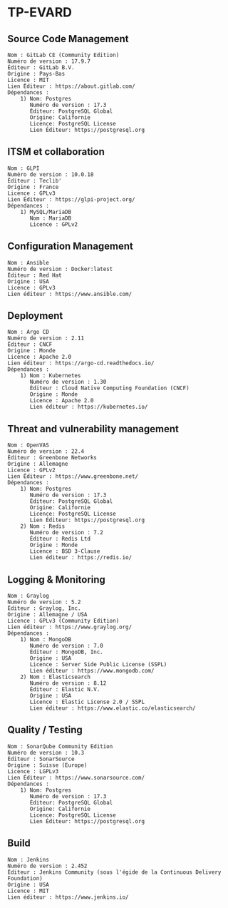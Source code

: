 # TP-EVARD

## Source Code Management
    Nom : GitLab CE (Community Edition)
    Numéro de version : 17.9.7
    Éditeur : GitLab B.V.
    Origine : Pays-Bas
    Licence : MIT
    Lien Éditeur : https://about.gitlab.com/
    Dépendances :
        1) Nom: Postgres
           Numéro de version : 17.3
           Éditeur: PostgreSQL Global
           Origine: Californie
           Licence: PostgreSQL License
           Lien Éditeur: https://postgresql.org

## ITSM et collaboration
    Nom : GLPI
    Numéro de version : 10.0.18
    Éditeur : Teclib'
    Origine : France
    Licence : GPLv3
    Lien Éditeur : https://glpi-project.org/
    Dépendances :
        1) MySQL/MariaDB
           Nom : MariaDB
           Licence : GPLv2

## Configuration Management
    Nom : Ansible
    Numéro de version : Docker:latest
    Éditeur : Red Hat
    Origine : USA
    Licence : GPLv3
    Lien éditeur : https://www.ansible.com/

## Deployment
    Nom : Argo CD
    Numéro de version : 2.11
    Éditeur : CNCF
    Origine : Monde
    Licence : Apache 2.0
    Lien éditeur : https://argo-cd.readthedocs.io/
    Dépendances :
        1) Nom : Kubernetes
           Numéro de version : 1.30
           Éditeur : Cloud Native Computing Foundation (CNCF)
           Origine : Monde
           Licence : Apache 2.0
           Lien éditeur : https://kubernetes.io/

## Threat and vulnerability management
    Nom : OpenVAS
    Numéro de version : 22.4
    Éditeur : Greenbone Networks
    Origine : Allemagne
    Licence : GPLv2
    Lien Éditeur : https://www.greenbone.net/
    Dépendances :
        1) Nom: Postgres
           Numéro de version : 17.3
           Éditeur: PostgreSQL Global
           Origine: Californie
           Licence: PostgreSQL License
           Lien Éditeur: https://postgresql.org
        2) Nom : Redis
           Numéro de version : 7.2
           Éditeur : Redis Ltd
           Origine : Monde
           Licence : BSD 3-Clause
           Lien éditeur : https://redis.io/

## Logging & Monitoring
    Nom : Graylog
    Numéro de version : 5.2
    Éditeur : Graylog, Inc.
    Origine : Allemagne / USA
    Licence : GPLv3 (Community Edition)
    Lien éditeur : https://www.graylog.org/
    Dépendances :
        1) Nom : MongoDB
           Numéro de version : 7.0
           Éditeur : MongoDB, Inc.
           Origine : USA
           Licence : Server Side Public License (SSPL)
           Lien éditeur : https://www.mongodb.com/
        2) Nom : Elasticsearch
           Numéro de version : 8.12
           Éditeur : Elastic N.V.
           Origine : USA
           Licence : Elastic License 2.0 / SSPL
           Lien éditeur : https://www.elastic.co/elasticsearch/

## Quality / Testing
    Nom : SonarQube Community Edition
    Numéro de version : 10.3
    Éditeur : SonarSource
    Origine : Suisse (Europe)
    Licence : LGPLv3
    Lien Éditeur : https://www.sonarsource.com/
    Dépendances :
        1) Nom: Postgres
           Numéro de version : 17.3
           Éditeur: PostgreSQL Global
           Origine: Californie
           Licence: PostgreSQL License
           Lien Éditeur: https://postgresql.org

## Build

    Nom : Jenkins
    Numéro de version : 2.452
    Éditeur : Jenkins Community (sous l'égide de la Continuous Delivery Foundation)
    Origine : USA
    Licence : MIT
    Lien éditeur : https://www.jenkins.io/